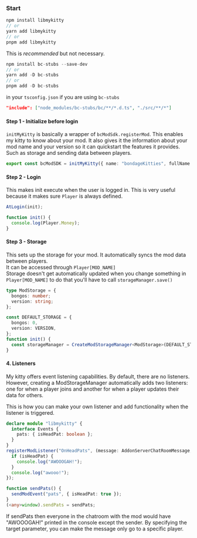 ### Start

```ts
npm install libmykitty
// or
yarn add libmykitty
// or
pnpm add libmykitty
```

This is _recommended_ but not necessary.

```ts
npm install bc-stubs --save-dev
// or
yarn add -D bc-stubs
// or
pnpm add -D bc-stubs
```

in your `tsconfig.json` if you are using `bc-stubs`

```json
"include": ["node_modules/bc-stubs/bc/**/*.d.ts", "./src/**/*"]
```

#### Step 1 - Initialize before login

`initMyKitty` is basically a wrapper of `bcModSdk.registerMod`. This enables my kitty to know about your mod. It also gives it the information about your mod name and your version so it can quickstart the features it provides. Such as storage and sending data between players.

```ts
export const bcModSDK = initMyKitty({ name: "bondageKitties", fullName: "bondage kitties", version: "1.1.0" }, { syncCharacters: true });
```

#### Step 2 - Login

This makes init execute when the user is logged in. This is very useful because it makes sure `Player` is always defined.

```ts
AtLogin(init);

function init() {
  console.log(Player.Money);
}
```

#### Step 3 - Storage

This sets up the storage for your mod. It automatically syncs the mod data between players.</br>
It can be accessed through `Player[MOD_NAME]`</br>
Storage doesn't get automatically updated when you change something in `Player[MOD_NAME]` to do that you'll have to call `storageManager.save()`

```ts
type ModStorage = {
  bongos: number;
  version: string;
};

const DEFAULT_STORAGE = {
  bongos: 0,
  version: VERSION,
};
function init() {
  const storageManager = CreateModStorageManager<ModStorage>(DEFAULT_STORAGE);
}
```

#### 4. Listeners

My kitty offers event listening capabilities. By default, there are no listeners. However, creating a ModStorageManager automatically adds two listeners: one for when a player joins and another for when a player updates their data for others.

This is how you can make your own listener and add functionality when the listener is triggered.

```ts
declare module "libmykitty" {
  interface Events {
    pats: { isHeadPat: boolean };
  }
}
registerModListener("OnHeadPats", (message: AddonServerChatRoomMessage, { isHeadPat }) => {
  if (isHeadPat) {
    console.log("AWOOOGAH!");
  }
  console.log("awooo!");
});

function sendPats() {
  sendModEvent("pats", { isHeadPat: true });
}
(<any>window).sendPats = sendPats;
```

If sendPats then everyone in the chatroom with the mod would have "AWOOOGAH!" printed in the console except the sender. By specifying the target parameter, you can make the message only go to a specific player.

